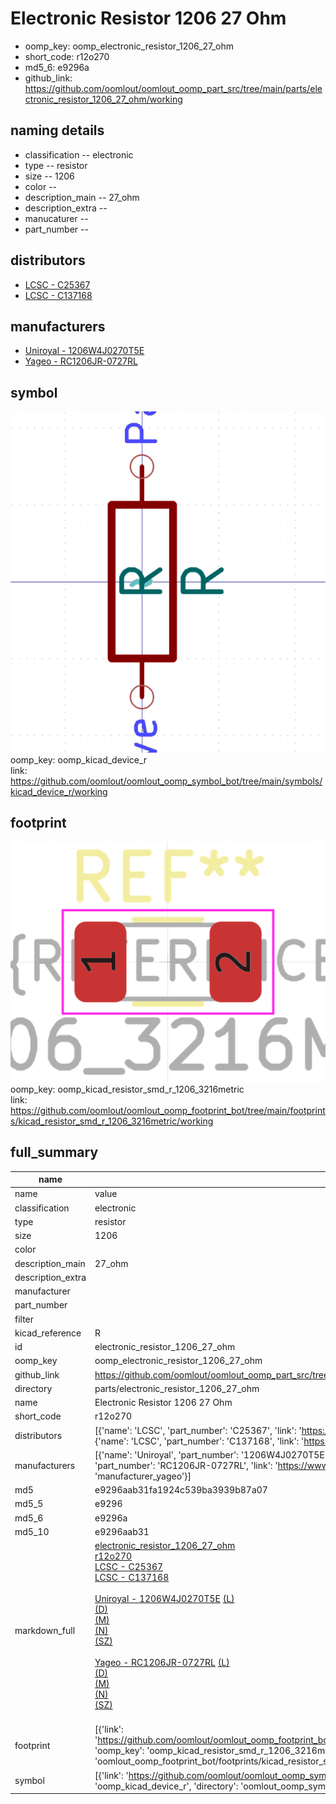 # Electronic Resistor 1206 27 Ohm

  
* oomp_key: oomp_electronic_resistor_1206_27_ohm 
* short_code: r12o270
* md5_6: e9296a  
* github_link: https://github.com/oomlout/oomlout_oomp_part_src/tree/main/parts/electronic_resistor_1206_27_ohm/working  
## naming details
* classification -- electronic
* type -- resistor
* size -- 1206
* color -- 
* description_main -- 27_ohm
* description_extra -- 
* manucaturer -- 
* part_number -- 

## distributors
* [LCSC - C25367](https://lcsc.com/product-detail/C25367.html)  
* [LCSC - C137168](https://lcsc.com/product-detail/C137168.html)  

## manufacturers
* [Uniroyal - 1206W4J0270T5E]()  
* [Yageo - RC1206JR-0727RL](https://www.yageo.com/en/Chart/Download/pdf/RC1206JR-0727RL)  

## symbol

![](symbol/0/working/working_600.png)  
oomp_key: oomp_kicad_device_r  
link: https://github.com/oomlout/oomlout_oomp_symbol_bot/tree/main/symbols/kicad_device_r/working  

## footprint

![](footprint/0/working/working_600.png)  
oomp_key: oomp_kicad_resistor_smd_r_1206_3216metric  
link: https://github.com/oomlout/oomlout_oomp_footprint_bot/tree/main/footprints/kicad_resistor_smd_r_1206_3216metric/working  

## full_summary
| name | value | 
| --- | --- | 
| name | value | 
| classification | electronic | 
| type | resistor | 
| size | 1206 | 
| color |  | 
| description_main | 27_ohm | 
| description_extra |  | 
| manufacturer |  | 
| part_number |  | 
| filter |  | 
| kicad_reference | R | 
| id | electronic_resistor_1206_27_ohm | 
| oomp_key | oomp_electronic_resistor_1206_27_ohm | 
| github_link | https://github.com/oomlout/oomlout_oomp_part_src/tree/main/parts/electronic_resistor_1206_27_ohm/working | 
| directory | parts/electronic_resistor_1206_27_ohm | 
| name | Electronic Resistor 1206 27 Ohm | 
| short_code | r12o270 | 
| distributors | [{'name': 'LCSC', 'part_number': 'C25367', 'link': 'https://lcsc.com/product-detail/C25367.html', 'id': 'distributor_lcsc'}, {'name': 'LCSC', 'part_number': 'C137168', 'link': 'https://lcsc.com/product-detail/C137168.html', 'id': 'distributor_lcsc'}] | 
| manufacturers | [{'name': 'Uniroyal', 'part_number': '1206W4J0270T5E', 'link': '', 'id': 'manufacturer_uniroyal'}, {'name': 'Yageo', 'part_number': 'RC1206JR-0727RL', 'link': 'https://www.yageo.com/en/Chart/Download/pdf/RC1206JR-0727RL', 'id': 'manufacturer_yageo'}] | 
| md5 | e9296aab31fa1924c539ba3939b87a07 | 
| md5_5 | e9296 | 
| md5_6 | e9296a | 
| md5_10 | e9296aab31 | 
| markdown_full | [electronic_resistor_1206_27_ohm](https://github.com/oomlout/oomlout_oomp_part_src/tree/main/parts/electronic_resistor_1206_27_ohm/working)<br>[r12o270](https://github.com/oomlout/oomlout_oomp_part_src/tree/main/parts/electronic_resistor_1206_27_ohm/working)<br>[LCSC - C25367<br>](https://lcsc.com/product-detail/C25367.html)[LCSC - C137168<br>](https://lcsc.com/product-detail/C137168.html)<br>[Uniroyal - 1206W4J0270T5E]() [(L)<br>](https://www.lcsc.com/search?q=1206W4J0270T5E)[(D)<br>](https://www.digikey.com/en/products?,keywords=1206W4J0270T5E)[(M)<br>](https://www.mouser.com/Search/Refine?Keyword=1206W4J0270T5E)[(N)<br>](https://www.newark.com/search?st=1206W4J0270T5E)[(SZ)<br>](https://so.szlcsc.com/global.html?k=1206W4J0270T5E)<br>[Yageo - RC1206JR-0727RL](https://www.yageo.com/en/Chart/Download/pdf/RC1206JR-0727RL) [(L)<br>](https://www.lcsc.com/search?q=RC1206JR-0727RL)[(D)<br>](https://www.digikey.com/en/products?,keywords=RC1206JR-0727RL)[(M)<br>](https://www.mouser.com/Search/Refine?Keyword=RC1206JR-0727RL)[(N)<br>](https://www.newark.com/search?st=RC1206JR-0727RL)[(SZ)<br>](https://so.szlcsc.com/global.html?k=RC1206JR-0727RL)<br> | 
| footprint | [{'link': 'https://github.com/oomlout/oomlout_oomp_footprint_bot/tree/main/foootprntss/kicad_resistor_smd_r_1206_3216metric', 'oomp_key': 'oomp_kicad_resistor_smd_r_1206_3216metric', 'directory': 'oomlout_oomp_footprint_bot/footprints/kicad_resistor_smd_r_1206_3216metric//working/working.kicad_mod'}] | 
| symbol | [{'link': 'https://github.com/oomlout/oomlout_oomp_symbol_bot/tree/main/symbols/kicad_device_r', 'oomp_key': 'oomp_kicad_device_r', 'directory': 'oomlout_oomp_symbol_bot/symbols/kicad_device_r//working/working.kicad_sym'}] | 
